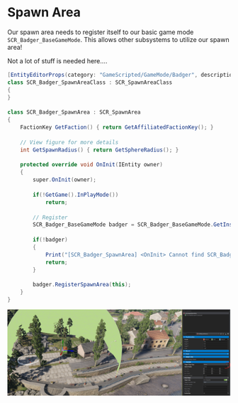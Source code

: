 # Spawn Area
Our spawn area needs to register itself to our basic game mode `SCR_Badger_BaseGameMode`. This allows other subsystems to utilize our spawn area!

Not a lot of stuff is needed here....

```csharp
[EntityEditorProps(category: "GameScripted/GameMode/Badger", description: "Defines a spawn area for a given side")]
class SCR_Badger_SpawnAreaClass : SCR_SpawnAreaClass
{
}

class SCR_Badger_SpawnArea : SCR_SpawnArea
{
    FactionKey GetFaction() { return GetAffiliatedFactionKey(); }

    // View figure for more details
    int GetSpawnRadius() { return GetSphereRadius(); }

    protected override void OnInit(IEntity owner)
    {
        super.OnInit(owner);

        if(!GetGame().InPlayMode())
            return;

        // Register
        SCR_Badger_BaseGameMode badger = SCR_Badger_BaseGameMode.GetInstance();

        if(!badger)
        {
            Print("[SCR_Badger_SpawnArea] <OnInit> Cannot find SCR_Badger_BaseGameMode! Functionality will be limited", LogLevel.ERROR);
            return;
        }

        badger.RegisterSpawnArea(this);
    }
}
```

![Spawn Area Radius](../imgs/attackdefend/spawn-area-radius.png)